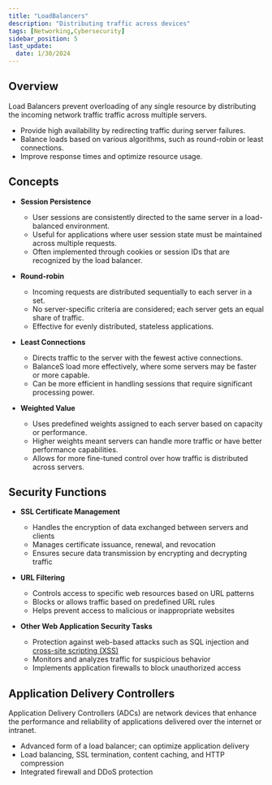 ```yaml
---
title: "LoadBalancers"
description: "Distributing traffic across devices"
tags: [Networking,Cybersecurity]
sidebar_position: 5
last_update:
  date: 1/30/2024
---
```



## Overview

Load Balancers prevent overloading of any single resource by distributing the incoming network traffic traffic across multiple servers.

- Provide high availability by redirecting traffic during server failures.
- Balance loads based on various algorithms, such as round-robin or least connections.
- Improve response times and optimize resource usage.

## Concepts

- **Session Persistence**

  - User sessions are consistently directed to the same server in a load-balanced environment.
  - Useful for applications where user session state must be maintained across multiple requests.
  - Often implemented through cookies or session IDs that are recognized by the load balancer.

- **Round-robin**

  - Incoming requests are distributed sequentially to each server in a set.
  - No server-specific criteria are considered; each server gets an equal share of traffic.
  - Effective for evenly distributed, stateless applications.

- **Least Connections**

  - Directs traffic to the server with the fewest active connections.
  - BalanceS load more effectively, where some servers may be faster or more capable.
  - Can be more efficient in handling sessions that require significant processing power.

- **Weighted Value**

  - Uses predefined weights assigned to each server based on capacity or performance.
  - Higher weights meant servers can handle more traffic or have better performance capabilities.
  - Allows for more fine-tuned control over how traffic is distributed across servers.

## Security Functions 

- **SSL Certificate Management**
  
  - Handles the encryption of data exchanged between servers and clients
  - Manages certificate issuance, renewal, and revocation
  - Ensures secure data transmission by encrypting and decrypting traffic

- **URL Filtering**

  - Controls access to specific web resources based on URL patterns
  - Blocks or allows traffic based on predefined URL rules
  - Helps prevent access to malicious or inappropriate websites

- **Other Web Application Security Tasks**

  - Protection against web-based attacks such as SQL injection and [cross-site scripting (XSS)](/docs/007-Cybersecurity/012-List-of-Attacks/099-Other-Attacks.md)
  - Monitors and analyzes traffic for suspicious behavior
  - Implements application firewalls to block unauthorized access

## Application Delivery Controllers

Application Delivery Controllers (ADCs) are network devices that enhance the performance and reliability of applications delivered over the internet or intranet.

- Advanced form of a load balancer; can optimize application delivery
- Load balancing, SSL termination, content caching, and HTTP compression
- Integrated firewall and DDoS protection

